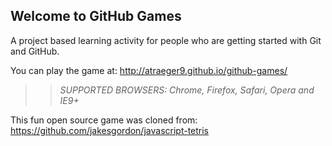 ## Welcome to GitHub Games

A project based learning activity for people who are getting started with Git and GitHub.

You can play the game at: http://atraeger9.github.io/github-games/

>> _*SUPPORTED BROWSERS*: Chrome, Firefox, Safari, Opera and IE9+_

This fun open source game was cloned from: https://github.com/jakesgordon/javascript-tetris
